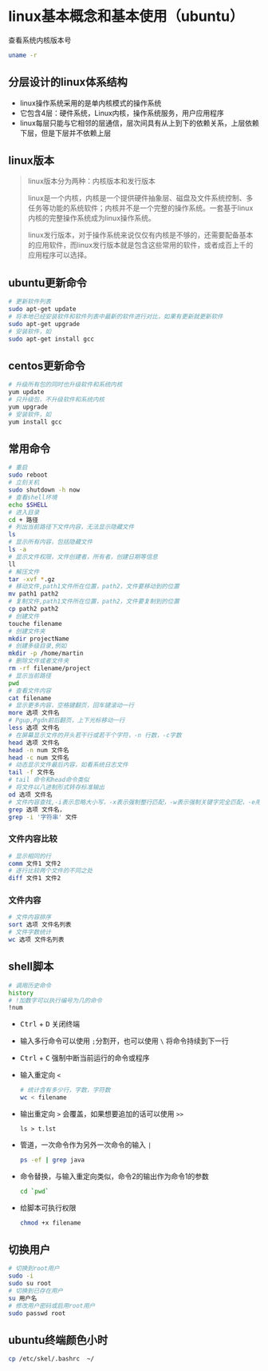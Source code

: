 # linux基本概念和基本使用（ubuntu）



查看系统内核版本号

```bash
uname -r
```



## 分层设计的linux体系结构

* linux操作系统采用的是单内核模式的操作系统
* 它包含4层：硬件系统，Linux内核，操作系统服务，用户应用程序
* linux每层只能与它相邻的层通信，层次间具有从上到下的依赖关系，上层依赖下层，但是下层并不依赖上层

## linux版本

> linux版本分为两种：内核版本和发行版本
>
> linux是一个内核，内核是一个提供硬件抽象层、磁盘及文件系统控制、多任务等功能的系统软件；内核并不是一个完整的操作系统。一套基于linux内核的完整操作系统成为linux操作系统。
>
> linux发行版本，对于操作系统来说仅仅有内核是不够的，还需要配备基本的应用软件，而linux发行版本就是包含这些常用的软件，或者成百上千的应用程序可以选择。

## ubuntu更新命令

```bash
# 更新软件列表
sudo apt-get update
# 将本地已经安装软件和软件列表中最新的软件进行对比，如果有更新就更新软件
sudo apt-get upgrade
# 安装软件，如
sudo apt-get install gcc
```



## centos更新命令

```bash
# 升级所有包的同时也升级软件和系统内核
yum update
# 只升级包，不升级软件和系统内核
yum upgrade
# 安装软件，如
yum install gcc
```



## 常用命令

```bash
# 重启
sudo reboot
# 立刻关机
sudo shutdown -h now
# 查看shell环境
echo $SHELL
# 进入目录
cd + 路径
# 列出当前路径下文件内容，无法显示隐藏文件
ls
# 显示所有内容，包括隐藏文件
ls -a 
# 显示文件权限，文件创建者，所有者，创建日期等信息
ll
# 解压文件
tar -xvf *.gz
# 移动文件,path1文件所在位置，path2，文件要移动到的位置
mv path1 path2
# 复制文件,path1文件所在位置，path2，文件要复制到的位置
cp path2 path2
# 创建文件
touche filename
# 创建文件夹
mkdir projectName
# 创建多级目录,例如
mkdir -p /home/martin
# 删除文件或者文件夹
rm -rf filename/project
# 显示当前路径
pwd
# 查看文件内容
cat filename
# 显示更多内容，空格键翻页，回车键滚动一行
more 选项 文件名 
# Pgup,Pgdn前后翻页，上下光标移动一行
less 选项 文件名
# 在屏幕显示文件的开头若干行或若干个字符，-n 行数，-c字数
head 选项 文件名
head -n num 文件名
head -c num 文件名
# 动态显示文件最后内容，如看系统日志文件
tail -f 文件名
# tail 命令和head命令类似
# 将文件以八进制形式转存标准输出
od 选项 文件名
# 文件内容查找,-i表示忽略大小写，-x表示强制整行匹配，-w表示强制关键字完全匹配，-e用于定义正则表达式，-m定义多少次匹配后停止搜索，-n指定输出的同时打印行号，-H为每一匹配项打印文件名，-r在指定目录中进行递归查询
grep 选项 文件名，
grep -i '字符串' 文件

```

### 文件内容比较

```bash
# 显示相同的行
comm 文件1 文件2
# 逐行比较两个文件的不同之处
diff 文件1 文件2
```



### 文件内容

```bash
# 文件内容排序
sort 选项 文件名列表
# 文件字数统计
wc 选项 文件名列表
```



## shell脚本

```bash
# 调用历史命令
history
# !加数字可以执行编号为几的命令
!num

```

* <kbd>Ctrl</kbd> + <kbd>D</kbd> 关闭终端

* 输入多行命令可以使用 `;`分割开，也可以使用 `\` 将命令持续到下一行

* <kbd>Ctrl</kbd> + <kbd>C</kbd> 强制中断当前运行的命令或程序

* 输入重定向 `<` 

  ```bash
  # 统计含有多少行，字数，字符数
  wc < filename
  ```

* 输出重定向 `>` 会覆盖，如果想要追加的话可以使用 `>>`

  ```
  ls > t.lst
  ```

* 管道，一次命令作为另外一次命令的输入 `|`

  ```bash
  ps -ef | grep java
  ```

* 命令替换，与输入重定向类似，命令2的输出作为命令1的参数

  ```bash
  cd `pwd`
  ```

* 给脚本可执行权限

  ```bash
  chmod +x filename
  ```

  

## 切换用户

```bash
# 切换到root用户
sudo -i
sudo su root
# 切换到已存在用户
su 用户名
# 修改用户密码或启用root用户
sudo passwd root

```

## ubuntu终端颜色小时

```bash
cp /etc/skel/.bashrc  ~/
```